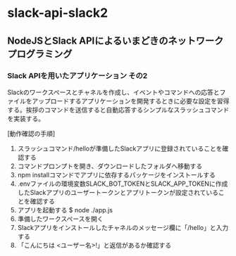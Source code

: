 # slack-api-slack2

## NodeJSとSlack APIによるいまどきのネットワークプログラミング

### Slack APIを用いたアプリケーション その2

Slackのワークスペースとチャネルを作成し、イベントやコマンドへの応答とファイルをアップロードするアプリケーションを開発するときに必要な設定を習得する。挨拶のコマンドを送信すると自動応答するシンプルなスラッシュコマンドを実装する。

[動作確認の手順]

1. スラッシュコマンド/helloが準備したSlackアプリに登録されていることを確認する
1. コマンドプロンプトを開き、ダウンロードしたフォルダへ移動する
1. npm installコマンドでアプリに依存するパッケージをインストールする
1. .envファイルの環境変数SLACK_BOT_TOKENとSLACK_APP_TOKENに作成したSlackアプリのユーザートークンとアプリトークンが設定されていることを確認する
1. アプリを起動する
    $ node ./app.js
1. 準備したワークスペースを開く
1. Slackアプリをインストールしたチャネルのメッセージ欄に「/hello」と入力する
1. 「こんにちは <ユーザー名>!」と返信があるか確認する
